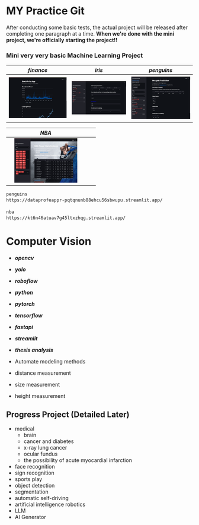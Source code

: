 # MY Practice Git
 After conducting some basic tests, the actual project will be released after completing one paragraph at a time.
**When we're done with the mini project, we're officially starting the project!!**

### Mini very very basic Machine Learning Project

| ***finance***                                                                             | ***iris***                                                                                 | ***penguins***                                                                               |
|-------------------------------------------------------------------------------------------|--------------------------------------------------------------------------------------------|----------------------------------------------------------------------------------------------|
| <img src='./finance/finance.png' style='object-fit:contain;' width='200px' height='120px'> | <img src='./iris-ml/iris-ml.png' style='object-fit:contain;' width='200px' height='120px'> | <img src='./penguins/penguins.png' style='object-fit:contain;' width='200px' height='120px'> |

| ***NBA***                                                                                 |                                                                                     |                                                                                        |
|-------------------------------------------------------------------------------------------|-------------------------------------------------------------------------------------|----------------------------------------------------------------------------------------|
| <img src='./basketball/nba.gif' style='object-fit:contain;' width='200px' height='120px'> |                                                                                     |                                                                                        |


```
penguins
https://dataprofeappr-pqtqnunb88ehcu56sbwupu.streamlit.app/

nba
https://kt6n46atuav7g45ltxzhqg.streamlit.app/
```



# Computer Vision
 * ***opencv***
 * ***yolo***
 * ***roboflow***
 * ***python***
 * ***pytorch***
 * ***tensorflow***
 * ***fastapi***
 * ***streamlit***
 * ***thesis analysis***


 * Automate modeling methods
 * distance measurement
 * size measurement
 * height measurement


## Progress Project (Detailed Later)
 * medical
   * brain
   * cancer and diabetes
   * x-ray lung cancer
   * ocular fundus
   * the possibility of acute myocardial infarction
 * face recognition
 * sign recognition
 * sports play
 * object detection
 * segmentation
 * automatic self-driving
 * artificial intelligence robotics
 * LLM
 * AI Generator